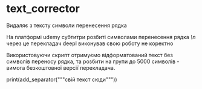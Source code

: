 # text_corrector
Видаляє з тексту символи перенесення рядка

На платформі udemy субтитри розбиті символами перенесення рядка _\n_
через це перекладач deepl виконував свою роботу не коректно

Використовуючи скрипт отримуємо відформатований текст без символів переносу рядка,
та розбити на групи до 5000 символів - вимога безкоштовної версії перекладача.
 
print(add_separator("""свій текст сюди"""))
